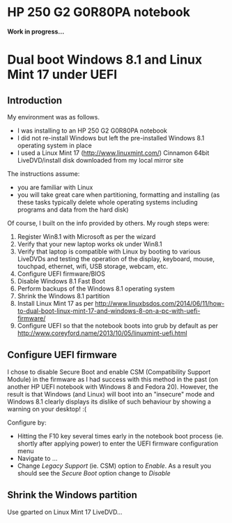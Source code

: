 HP 250 G2 G0R80PA notebook
==========================

**Work in progress...**

# Dual boot Windows 8.1 and Linux Mint 17 under UEFI

## Introduction

My environment was as follows.
- I was installing to an HP 250 G2 G0R80PA notebook
- I did not re-install Windows but left the pre-installed Windows 8.1
  operating system in place
- I used a Linux Mint 17 (http://www.linuxmint.com/) Cinnamon 64bit
  LiveDVD/install disk downloaded from my local mirror site

The instructions assume:
- you are familiar with Linux
- you will take great care when partitioning, formatting and installing
  (as these tasks typically delete whole operating systems including
  programs and data from the hard disk)

Of course, I built on the info provided by others. My rough steps were:

1. Register Win8.1 with Microsoft as per the wizard
2. Verify that your new laptop works ok under Win8.1
3. Verify that laptop is compatible with Linux by booting to various
   LiveDVDs and testing the operation of the display, keyboard, mouse,
   touchpad, ethernet, wifi, USB storage, webcam, etc.
4. Configure UEFI firmware/BIOS
5. Disable Windows 8.1 Fast Boot
6. Perform backups of the Windows 8.1 operating system
7. Shrink the Windows 8.1 partition
8. Install Linux Mint 17 as per
   http://www.linuxbsdos.com/2014/06/11/how-to-dual-boot-linux-mint-17-and-windows-8-on-a-pc-with-uefi-firmware/
9. Configure UEFI so that the notebook boots into grub by default as per
   http://www.coreyford.name/2013/10/05/linuxmint-uefi.html

## Configure UEFI firmware

I chose to disable Secure Boot and enable CSM (Compatibility Support
Module) in the firmware as I had success with this method in the past
(on another HP UEFI notebook with Windows 8 and Fedora 20). However,
the result is that Windows (and Linux) will boot into an "insecure"
mode and Windows 8.1 clearly displays its dislike of such behaviour
by showing a warning on your desktop! :(

Configure by:
- Hitting the F10 key several times early in the notebook boot
  process (ie. shortly after applying power) to enter the UEFI
  firmware configuration menu
- Navigate to ...
- Change *Legacy Support* (ie. CSM) option to *Enable*. As a
  result you should see the *Secure Boot* option change to
  *Disable*


## Shrink the Windows partition

Use gparted on Linux Mint 17 LiveDVD...

